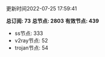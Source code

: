 更新时间2022-07-25 17:59:41

**总订阅: 73**
**总节点: 2803**
**有效节点: 439**
- ss节点: 333
- v2ray节点: 52
- trojan节点: 54
